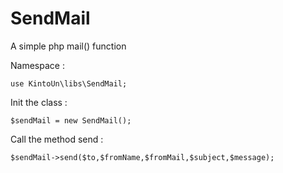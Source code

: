 # SendMail


A simple php mail() function

Namespace :

`use KintoUn\libs\SendMail;`

Init the class :

`$sendMail = new SendMail();`

Call the method send :

`$sendMail->send($to,$fromName,$fromMail,$subject,$message);`
